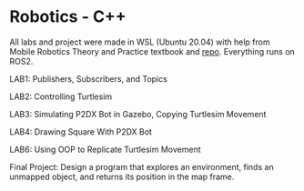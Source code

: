 # Robotics - C++
All labs and project were made in WSL (Ubuntu 20.04) with help from Mobile Robotics Theory and Practice textbook and [repo](https://github.com/stefanocarpin/MRTP/tree/main). Everything runs on ROS2.

LAB1: Publishers, Subscribers, and Topics

LAB2: Controlling Turtlesim

LAB3: Simulating P2DX Bot in Gazebo, Copying Turtlesim Movement

LAB4: Drawing Square With P2DX Bot

LAB6: Using OOP to Replicate Turtlesim Movement

Final Project: Design a program that explores an environment, finds an unmapped object, and returns its position in the map frame.
